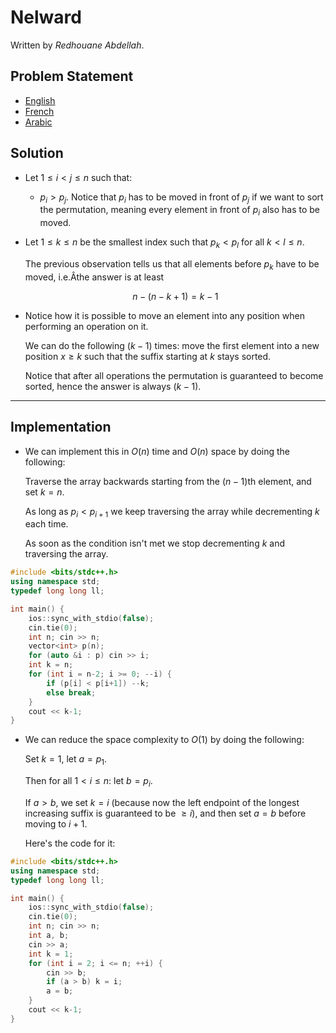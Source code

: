 # Nelward

Written by *Redhouane Abdellah*.
 
## Problem Statement
- [English](statements/nelward.en.pdf)
- [French](statements/nelward.fr.pdf)
- [Arabic](statements/nelward.ar_DZ.pdf)

## Solution

-   Let $1 \leq i < j \leq n$ such that:

    -   $p_i > p_j$. Notice that $p_i$ has to be moved in front of $p_j$
        if we want to sort the permutation, meaning every element in
        front of $p_i$ also has to be moved.

-   Let $1 \leq k \leq n$ be the smallest index such that $p_k < p_l$
    for all $k < l \leq n$.
    
    The previous observation tells us that all elements before $p_k$
    have to be moved, i.e.Âthe answer is at least

    $$
    n - (n - k + 1) = k - 1
    $$

-   Notice how it is possible to move an element into any position when
    performing an operation on it.

    We can do the following $(k - 1)$ times: move the first element into
    a new position $x \geq k$ such that the suffix starting at $k$ stays
    sorted.

    Notice that after all operations the permutation is guaranteed to
    become sorted, hence the answer is always $(k - 1)$.

------------------------------------------------------------------------

## Implementation

-   We can implement this in $O(n)$ time and $O(n)$ space by doing the
    following:

    Traverse the array backwards starting from the $(n-1)$th element,
    and set $k = n$.

    As long as $p_i < p_{i+1}$ we keep traversing the array while
    decrementing $k$ each time.

    As soon as the condition isn't met we stop decrementing $k$ and
    traversing the array.

``` cpp
#include <bits/stdc++.h>
using namespace std;
typedef long long ll;

int main() {
    ios::sync_with_stdio(false);
    cin.tie(0);
    int n; cin >> n;
    vector<int> p(n);
    for (auto &i : p) cin >> i;
    int k = n;
    for (int i = n-2; i >= 0; --i) {
        if (p[i] < p[i+1]) --k;
        else break;
    }
    cout << k-1;
}
```

-   We can reduce the space complexity to $O(1)$ by doing the following:

    Set $k = 1$, let $a = p_1$.

    Then for all $1 < i \leq n$: let $b = p_i$.

    If $a > b$, we set $k = i$ (because now the left endpoint of the
    longest increasing suffix is guaranteed to be $\geq i$), and then
    set $a = b$ before moving to $i+1$.

    Here's the code for it:

``` cpp
#include <bits/stdc++.h>
using namespace std;
typedef long long ll;

int main() {
    ios::sync_with_stdio(false);
    cin.tie(0);
    int n; cin >> n;
    int a, b;
    cin >> a;
    int k = 1;
    for (int i = 2; i <= n; ++i) {
        cin >> b;
        if (a > b) k = i;
        a = b;
    }
    cout << k-1;
}
```
